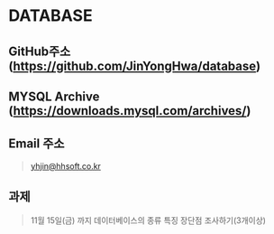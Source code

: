 # DATABASE

## GitHub주소 (https://github.com/JinYongHwa/database)

## MYSQL Archive (https://downloads.mysql.com/archives/)

## Email 주소
> yhjin@hhsoft.co.kr

## 과제 
> 11월 15일(금) 까지 데이터베이스의 종류 특징 장단점 조사하기(3개이상)
